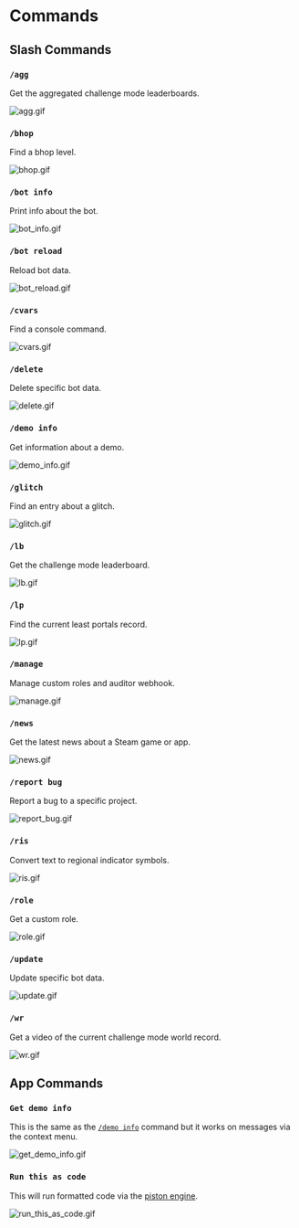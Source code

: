 # Commands

## Slash Commands

### `/agg`

Get the aggregated challenge mode leaderboards.

![agg.gif](./images/agg.gif)

### `/bhop`

Find a bhop level.

![bhop.gif](./images/bhop.gif)

### `/bot info`

Print info about the bot.

![bot_info.gif](./images/bot_info.gif)

### `/bot reload`

Reload bot data.

![bot_reload.gif](./images/bot_reload.gif)

### `/cvars`

Find a console command.

![cvars.gif](./images/cvars.gif)

### `/delete`

Delete specific bot data.

![delete.gif](./images/delete.gif)

### `/demo info`

Get information about a demo.

![demo_info.gif](./images/demo_info.gif)

### `/glitch`

Find an entry about a glitch.

![glitch.gif](./images/glitch.gif)

### `/lb`

Get the challenge mode leaderboard.

![lb.gif](./images/lb.gif)

### `/lp`

Find the current least portals record.

![lp.gif](./images/lp.gif)

### `/manage`

Manage custom roles and auditor webhook.

![manage.gif](./images/manage.gif)

### `/news`

Get the latest news about a Steam game or app.

![news.gif](./images/news.gif)

### `/report bug`

Report a bug to a specific project.

![report_bug.gif](./images/report_bug.gif)

### `/ris`

Convert text to regional indicator symbols.

![ris.gif](./images/ris.gif)

### `/role`

Get a custom role.

![role.gif](./images/role.gif)

### `/update`

Update specific bot data.

![update.gif](./images/update.gif)

### `/wr`

Get a video of the current challenge mode world record.

![wr.gif](./images/wr.gif)

## App Commands

### `Get demo info`

This is the same as the [`/demo info`](#demo-info) command but it works on
messages via the context menu.

![get_demo_info.gif](./images/get_demo_info.gif)

### `Run this as code`

This will run formatted code via the [piston engine].

![run_this_as_code.gif](./images/run_this_as_code.gif)

[piston engine]: https://github.com/engineer-man/piston
